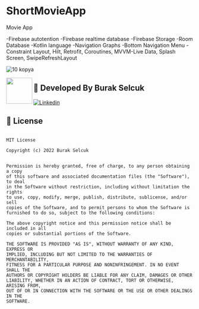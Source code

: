 # ShortMovieApp
Movie App


-Firebase autotention -Firebase realtime database -Firebase Storage -Room Database -Kotlin language -Navigation Graphs -Bottom Navigation Menu -Constraint Layout, Hilt, Retrofit, Coroutines, MVVM-Live Data, Splash Screen, SwipeRefreshLayout

![10 kopya](https://user-images.githubusercontent.com/89164849/160286936-8f0178bb-045a-4ed5-9b87-6578b891e46d.jpg)



 <img src="https://avatars.githubusercontent.com/u/89164849?v=4" width="70" align="left">


## 👨 Developed By Burak Selcuk
[![Linkedin](https://img.shields.io/badge/-linkedin-grey?logo=linkedin)](https://www.linkedin.com/in/burak-sel%C3%A7uk-a4740b218/)


📄 License 
-------

```

MIT License

Copyright (c) 2022 Burak Selcuk


Permission is hereby granted, free of charge, to any person obtaining a copy
of this software and associated documentation files (the "Software"), to deal
in the Software without restriction, including without limitation the rights
to use, copy, modify, merge, publish, distribute, sublicense, and/or sell
copies of the Software, and to permit persons to whom the Software is
furnished to do so, subject to the following conditions:

The above copyright notice and this permission notice shall be included in all
copies or substantial portions of the Software.

THE SOFTWARE IS PROVIDED "AS IS", WITHOUT WARRANTY OF ANY KIND, EXPRESS OR
IMPLIED, INCLUDING BUT NOT LIMITED TO THE WARRANTIES OF MERCHANTABILITY,
FITNESS FOR A PARTICULAR PURPOSE AND NONINFRINGEMENT. IN NO EVENT SHALL THE
AUTHORS OR COPYRIGHT HOLDERS BE LIABLE FOR ANY CLAIM, DAMAGES OR OTHER
LIABILITY, WHETHER IN AN ACTION OF CONTRACT, TORT OR OTHERWISE, ARISING FROM,
OUT OF OR IN CONNECTION WITH THE SOFTWARE OR THE USE OR OTHER DEALINGS IN THE
SOFTWARE.


